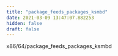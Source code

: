 ```yaml
---
title: "package_feeds_packages_ksmbd"
date: 2021-03-09 13:47:07.882253
hidden: false
draft: false
---
```


x86/64/package_feeds_packages_ksmbd

